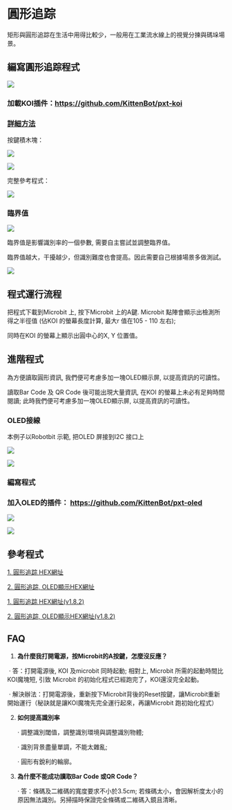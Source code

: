 # **圓形追踪**

矩形與圓形追踪在生活中用得比較少，一般用在工業流水線上的視覺分揀與碼垛場景。

## 編寫圓形追踪程式

![](../../PWmodules/images/mcbanner.png)

### 加載KOI插件：https://github.com/KittenBot/pxt-koi

### [詳細方法](../makecodeQs.md)

按鍵積木塊：

 ![](KOI07/01-1.png)

 ![](KOI06/01.png)

完整參考程式：

  ![](KOI07/02-1.png)

### 臨界值

 ![](KOI07/04-1.png)

臨界值是影響識別率的一個參數, 需要自主嘗試並調整臨界值。

臨界值越大，干擾越少，但識別難度也會提高。因此需要自己根據場景多做測試。

  ![](KOI06/02-1.png)

## 程式運行流程


把程式下載到Microbit 上, 按下Microbit 上的A鍵. Microbit 點陣會顯示出檢測所得之半徑值 (佔KOI 的螢幕長度計算, 最大r 值在105 - 110 左右); 

同時在KOI 的螢幕上顯示出圓中心的X, Y 位置值。

## 進階程式

為方便讀取圓形資訊, 我們便可考慮多加一塊OLED顯示屏, 以提高資訊的可讀性。

讀取Bar Code 及 QR Code 後可能出現大量資訊, 在KOI 的螢幕上未必有足夠時間閱讀; 此時我們便可考慮多加一塊OLED顯示屏, 以提高資訊的可讀性。

### OLED接線

本例子以Robotbit 示範, 把OLED 屏接到I2C 接口上

![](KOI06/03-1.png)

![](KOI06/03-1.png)

### 編寫程式

### 加入OLED的插件： https://github.com/KittenBot/pxt-oled

 ![](KOI07/03-1.png)

 ![](KOI06/04-1.png)

## 參考程式

[1. 圓形追踪 HEX網址](https://makecode.microbit.org/_hKMV8JRWePxH)

[2. 圓形追踪, OLED顯示HEX網址](https://makecode.microbit.org/_8KfVpedkbh7k)

[1. 圓形追踪 HEX網址(v1.8.2)](https://makecode.microbit.org/_Fe8EH2EJyYfm)

[2. 圓形追踪, OLED顯示HEX網址(v1.8.2)](https://makecode.microbit.org/_Mt34MyfV8FA8)

## FAQ

1. **為什麼我打開電源，按Microbit的A按鍵，怎麼沒反應？**

​       ·    答：打開電源後, KOI 及microbit 同時起動; 相對上, Microbit 所需的起動時間比KOI魔塊短, 引致 Microbit 的初始化程式已經跑完了，KOI還沒完全起動。

​       ·    解決辦法：打開電源後，重新按下Microbit背後的Reset按鍵，讓Microbit重新開始運行（秘訣就是讓KOI魔塊先完全運行起來，再讓Microbit 跑初始化程式）



2. **如何提高識別率**

   ·    調整識別閾值，調整識別環境與調整識別物體;

   ·    識別背景盡量單調，不能太雜亂;

   ·    圓形有銳利的輪廓。
   
2. **為什麼不能成功讀取Bar Code 或QR Code？**

   ·    答：條碼及二維碼的寬度要求不小於3.5cm; 若條碼太小，會因解析度太小的原因無法識別。另掃描時保證完全條碼或二維碼入鏡且清晰。

   

   


